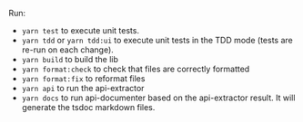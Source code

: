 Run:

 - `yarn test` to execute unit tests.
 - `yarn tdd` or `yarn tdd:ui` to execute unit tests in the TDD mode (tests are re-run on each change).
 - `yarn build` to build the lib
 - `yarn format:check` to check that files are correctly formatted
 - `yarn format:fix` to reformat files
 - `yarn api` to run the api-extractor
 - `yarn docs` to run api-documenter based on the api-extractor result. It will generate the tsdoc markdown files.
